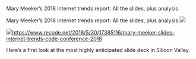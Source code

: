 Mary Meeker’s 2018 internet trends report: All the slides, plus analysis

Mary Meeker’s 2018 internet trends report: All the slides, plus analysis
![](../_resources/2b894cde1d04f5e0224f4002f604f43d.png)

![](../_resources/51be84e7ced6b63ea1f3588ad7609ddf.png)https://www.recode.net/2018/5/30/17385116/mary-meeker-slides-internet-trends-code-conference-2018

Here’s a first look at the most highly anticipated slide deck in Silicon Valley.
